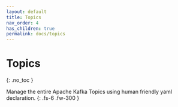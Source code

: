 ```yaml
---
layout: default
title: Topics
nav_order: 4
has_children: true
permalink: docs/topics
---
```


# Topics
{: .no_toc }

Manage the entire Apache Kafka Topics using human friendly yaml declaration.
{: .fs-6 .fw-300 }
